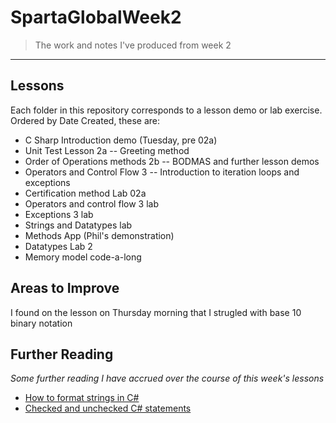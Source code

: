 # __**SpartaGlobalWeek2**__
>The work and notes I've produced from week 2

---
## Lessons

Each folder in this repository corresponds to a lesson demo or lab exercise. Ordered by Date Created, these are:

- C Sharp Introduction demo (Tuesday, pre 02a)
- Unit Test Lesson 2a -- Greeting method
- Order of Operations methods 2b -- BODMAS and further lesson demos
- Operators and Control Flow 3 -- Introduction to iteration loops and exceptions
- Certification method Lab 02a 
- Operators and control flow 3 lab
- Exceptions 3 lab
- Strings and Datatypes lab
- Methods App (Phil's demonstration)
- Datatypes Lab 2
- Memory model code-a-long

## Areas to Improve

I found on the lesson on Thursday morning that I strugled with base 10 binary notation

## Further Reading

_Some further reading I have accrued over the course of this week's lessons_

- [How to format strings in C#](https://www.c-sharpcorner.com/UploadFile/mahesh/format-string-in-C-Sharp/)
- [Checked and unchecked C# statements](https://learn.microsoft.com/en-us/dotnet/csharp/language-reference/statements/checked-and-unchecked)
